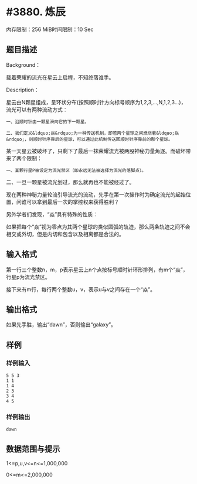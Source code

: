 # #3880. 炼辰

内存限制：256 MiB时间限制：10 Sec

## 题目描述

Background：

载着荣耀的流光在星云上启程，不知终落谁手。

Description：

星云由N颗星组成，呈环状分布(按照顺时针方向标号顺序为1,2,3,...,N,1,2,3...)，流光可以有两种流动方式：

    一、沿顺时针由一颗星滑向它的下一颗星。

    二、我们定义&ldquo;焱&rdquo;为一种传送机制，即若两个星球之间燃烧着&ldquo;焱&rdquo;，则顺时针序靠后的星球，可以通过此机制传送回顺时针序靠前的那个星球。

某一天星云被破坏了，只剩下了最后一抹荣耀流光被两股神秘力量角逐。而破坏带来了两个限制：

    一、某颗行星P被设定为流光禁区（即永远无法被选择为流光的落脚点）。

二、一旦一颗星被流光划过，那么就再也不能被经过了。

现在两种神秘力量轮流引导流光的流动，先手在第一次操作时为确定流光的起始位置，问谁可以拿到最后一次的掌控权来获得胜利？

另外学者们发现，&ldquo;焱&rdquo;具有特殊的性质：

如果把每个&ldquo;焱&rdquo;视为零点为其两个星球的类似圆弧的轨迹，那么两条轨迹之间不会相交或外切，但是内切和包含以及相离都是合法的。

## 输入格式

第一行三个整数n，m，p表示星云上n个点按标号顺时针环形排列，有m个&ldquo;焱&rdquo;，行星p为流光禁区。

接下来有m行，每行两个整数u，v，表示u与v之间存在一个&ldquo;焱&rdquo;。

## 输出格式

如果先手胜，输出&ldquo;dawn&rdquo;，否则输出&ldquo;galaxy&rdquo;。

## 样例

### 样例输入

    
    5 5 3
    1 1
    1 4
    2 3
    3 4
    4 5
    

### 样例输出

    
    dawn
    

## 数据范围与提示

1<=p,u,v<=n<=1,000,000

0<=m<=2,000,000

